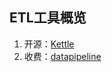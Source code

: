 ## ETL工具概览
1. 开源：[Kettle](http://www.kettle.be/)
2. 收费：[datapipeline](https://www.datapipeline.com/)